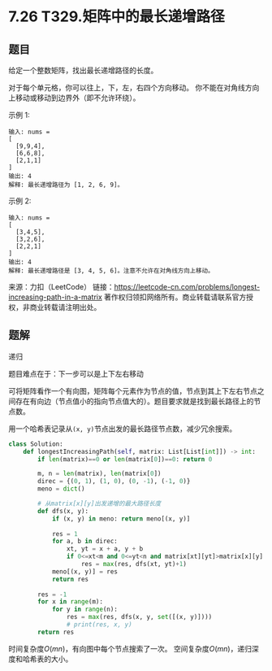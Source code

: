 # 7.26 T329.矩阵中的最长递增路径

## 题目
给定一个整数矩阵，找出最长递增路径的长度。

对于每个单元格，你可以往上，下，左，右四个方向移动。 你不能在对角线方向上移动或移动到边界外（即不允许环绕）。

示例 1:
```
输入: nums = 
[
  [9,9,4],
  [6,6,8],
  [2,1,1]
] 
输出: 4 
解释: 最长递增路径为 [1, 2, 6, 9]。
```
示例 2:
```
输入: nums = 
[
  [3,4,5],
  [3,2,6],
  [2,2,1]
] 
输出: 4 
解释: 最长递增路径是 [3, 4, 5, 6]。注意不允许在对角线方向上移动。
```
来源：力扣（LeetCode）
链接：https://leetcode-cn.com/problems/longest-increasing-path-in-a-matrix
著作权归领扣网络所有。商业转载请联系官方授权，非商业转载请注明出处。

## 题解
递归

题目难点在于：下一步可以是上下左右移动

可将矩阵看作一个有向图，矩阵每个元素作为节点的值，节点到其上下左右节点之间存在有向边（节点值小的指向节点值大的）。题目要求就是找到最长路径上的节点数。

用一个哈希表记录从`(x, y)`节点出发的最长路径节点数，减少冗余搜索。
```python
class Solution:
    def longestIncreasingPath(self, matrix: List[List[int]]) -> int:
        if len(matrix)==0 or len(matrix[0])==0: return 0

        m, n = len(matrix), len(matrix[0])
        direc = {(0, 1), (1, 0), (0, -1), (-1, 0)}
        meno = dict()

        # 从matrix[x][y]出发递增的最大路径长度
        def dfs(x, y):
            if (x, y) in meno: return meno[(x, y)]
            
            res = 1
            for a, b in direc:
                xt, yt = x + a, y + b
                if 0<=xt<m and 0<=yt<n and matrix[xt][yt]>matrix[x][y]:
                    res = max(res, dfs(xt, yt)+1)
            meno[(x, y)] = res
            return res
        
        res = -1
        for x in range(m):
            for y in range(n):
                res = max(res, dfs(x, y, set([(x, y)])))
                # print(res, x, y)
        return res
```
时间复杂度$O(mn)$，有向图中每个节点搜索了一次。
空间复杂度$O(mn)$，递归深度和哈希表的大小。
